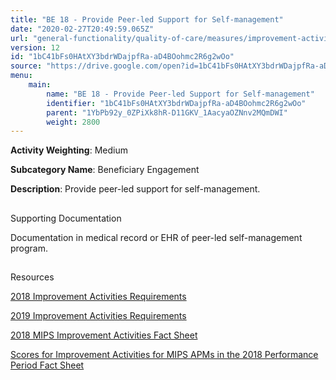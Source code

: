 ```yaml
---
title: "BE 18 - Provide Peer-led Support for Self-management"
date: "2020-02-27T20:49:59.065Z"
url: "general-functionality/quality-of-care/measures/improvement-activities-measures/2018-improvement-activities/be-18-provide-peer-led-support-for-self-management.html"
version: 12
id: "1bC41bFs0HAtXY3bdrWDajpfRa-aD4BOohmc2R6g2wOo"
source: "https://drive.google.com/open?id=1bC41bFs0HAtXY3bdrWDajpfRa-aD4BOohmc2R6g2wOo"
menu:
    main:
        name: "BE 18 - Provide Peer-led Support for Self-management"
        identifier: "1bC41bFs0HAtXY3bdrWDajpfRa-aD4BOohmc2R6g2wOo"
        parent: "1YbPb92y_0ZPiXk8hR-D11GKV_1AacyaOZNnv2MQmDWI"
        weight: 2800
---
```









**Activity Weighting**: Medium

**Subcategory Name**: Beneficiary Engagement

**Description**: Provide peer-led support for self-management.







## 

Supporting Documentation

Documentation in medical record or EHR of peer-led self-management program.







## 

Resources

[2018 Improvement Activities Requirements](https://qpp.cms.gov/mips/improvement-activities?py=2018)

[2019 Improvement Activities Requirements](https://qpp.cms.gov/mips/improvement-activities?py=2019)

[2018 MIPS Improvement Activities Fact Sheet](https://qpp.cms.gov/resource/2018%20MIPS%20Improvement%20Activities%20Fact%20Sheet)

[Scores for Improvement Activities for MIPS APMs in the 2018 Performance Period Fact Sheet](https://qpp.cms.gov/resource/2018%20MIPS%20APMs%20improvement%20Activities%20scores%20fact%20sheet)

